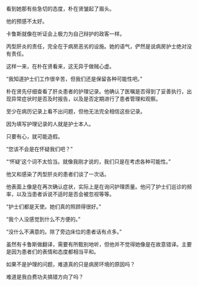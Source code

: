 看到她那有些急切的态度，朴在贤皱起了眉头。

他的预感不太好。

卡鲁斯就像在听证会上极力为自己辩护的政客一样。

丙型肝炎的责任，完全在于病房恶劣的设施。她的语气，俨然是说病房护士绝对没有责任。

这样一来，在朴在贤看来，这无异于做贼心虚。

“我知道护士们工作很辛苦，但我们还是保留各种可能性吧。”

朴在贤先仔细查看了肝炎患者的护理记录。他确认了医嘱是否得到了妥善执行，出现异常症状时是否及时报告，以及是否定期进行了患者管理和观察。

至少在病历记录上看不出问题，但他无法完全相信这些记录。

因为填写护理记录的人就是护士本人。

只要有心，就可能造假。

“您该不会是在怀疑我们吧？”

“‘怀疑’这个词不太恰当。就像我刚才说的，我们只是在考虑各种可能性。”

他又和感染了丙型肝炎的患者们谈了一次话。

他表面上像是在再次确认症状，实际上是在询问护理质量。他问了护士们巡诊的频率，以及当患者诉说不适时是否会被忽视等等。

“护士们都是天使。她们真的照顾得很好。”

“我个人没感觉到什么不方便的。”

“没什么不满意的。除了旁边床位的患者话有点多。”

虽然有卡鲁斯做翻译，需要有所甄别地听，但他并不觉得她像是在故意错译。主要是因为患者们的表情和态度都相当平和。

如果不是护理的问题，难道真的只是病房环境的原因吗？

难道是我白费功夫搞错方向了吗？